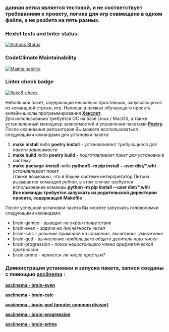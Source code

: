 ### данная ветка является тестовой, и не соответствует требованиям к проекту, логика для игр совмещена в одном файле, а не разбита на пять разных.


### Hexlet tests and linter status:
[![Actions Status](https://github.com/SergeyChalkov/python-project-lvl1/workflows/hexlet-check/badge.svg)](https://github.com/SergeyChalkov/python-project-lvl1/actions)
### CodeClimate Maintainability
[![Maintainability](https://api.codeclimate.com/v1/badges/bf052ae5647e163be2a1/maintainability)](https://codeclimate.com/github/SergeyChalkov/python-project-lvl1/maintainability)
### Linter check badge
[![flake8-check](https://github.com/SergeyChalkov/python-project-lvl1/actions/workflows/flake8_check.yml/badge.svg?event=push)](https://github.com/SergeyChalkov/python-project-lvl1/actions/workflows/flake8_check.yml)

Небольшой пакет, содержащий несколько простейших, запускающихся из командной строки, игр.
Написан в рамках обучающего проекта онлайн-школы программирования <a href="https://ru.hexlet.io/"><b>Хекслет</b></a>.<br>
Для использования требуется ОС на базе Linux / MacOS, а также установленный менеджер зависимостей и управления пакетами <a href="https://python-poetry.org/"><b>Poetry</b></a>.<br>
После скачивания репозитория Вы можете воспользоваться следующими командами для установки пакета:
1. **make install** либо **poetry install** *- устанавливает требующиеся для пакета зависимости*
2. **make build** либо **poetry build** *- подготавливает пакет для установки в систему*
3. **make package-install** либо **python3 -m pip install --user dist/\*.whl** - *устанавливает пакет*<br>
(также возможно, что в Вашей системе интерпретатор Питона вызывается командой *python*, в этом случае требуется использование команды **python -m pip install --user dist/\*.whl**)<br>
**Все команды требуется запускать из родительской директории проекта, содержащей Makefile**<br>

После успешной установки пакета Вы можете запускать головоломки следующими командами:
- brain-games - *выводит на экран приветствие*
- brain-even - *задачи на (не)чётность чисел*
- brain-calc - *решение примеров на сложение, вычитание, умножение*
- brain-gcd - *вычисление наибольшего общего делителя лвух чисел*
- brain-progression - *поиск недостающего члена арифметической прогрессии*
- brain-prime - *является-ли число простым?* 

### Демонстрация установки и запуска пакета, записи созданы с помощью <a href="https://asciinema.org/"><b>asciinema</a> :
<a href="https://asciinema.org/a/449730"><b>asciinema - brain-even</b></a>

<a href="https://asciinema.org/a/450329"><b>asciinema - brain-calc</b></a>

<a href="https://asciinema.org/a/450356"><b>asciinema - brain-gcd (greater common divisor)</b></a>

<a href="https://asciinema.org/a/449730"><b>asciinema - brain-progression</b></a>

<a href="https://asciinema.org/a/450526"><b>asciinema - brain-prime</b></a>
